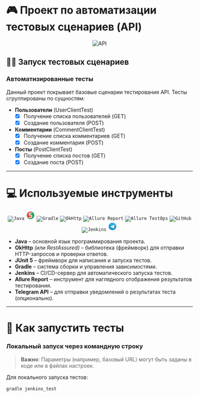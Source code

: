 # 🎮 Проект по автоматизации тестовых сценариев (API)

<p align="center">
  <!-- Замените путь и название файла на свою картинку, если нужно -->
  <img width="30%" title="API" src="images/api-logo.png">
</p>

## 🧑‍💻 Запуск тестовых сценариев

### Автоматизированные тесты

Данный проект покрывает базовые сценарии тестирования API. Тесты сгруппированы по сущностям:

- **Пользователи** (UserClientTest)
    - [x] Получение списка пользователей (GET)
    - [x] Создание пользователя (POST)
- **Комментарии** (CommentClientTest)
    - [x] Получение списка комментариев (GET)
    - [x] Создание комментария (POST)
- **Посты** (PostClientTest)
    - [x] Получение списка постов (GET)
    - [x] Создание поста (POST)

---

# 💻 Используемые инструменты

<p align="center">
  <!-- Здесь вы можете использовать любые подходящие иконки -->
  <code><img width="5%" title="Java" src="images/java-logo.svg"></code>
  <code><img width="5%" title="JUnit5" src="images/junit5-logo.svg"></code>
  <code><img width="5%" title="Gradle" src="images/gradle-logo.svg"></code>
  <code><img width="5%" title="OkHttp" src="images/okhttp-logo.png"></code>
  <!-- Или RestAssured, если планируете -->
  <code><img width="5%" title="Allure Report" src="images/allure-Report-logo.svg"></code>
  <code><img width="5%" title="Allure TestOps" src="images/allure-ee-logo.svg"></code>
  <code><img width="5%" title="GitHub" src="images/git-logo.svg"></code>
  <code><img width="5%" title="Jenkins" src="images/jenkins-logo.svg"></code>
  <code><img width="5%" title="Telegram" src="images/Telegram.svg"></code>
</p>

+ **Java** – основной язык программирования проекта.
+ **OkHttp** *(или RestAssured)* – библиотека (фреймворк) для отправки HTTP-запросов и проверки ответов.
+ **JUnit 5** – фреймворк для написания и запуска тестов.
+ **Gradle** – система сборки и управления зависимостями.
+ **Jenkins** – CI/CD-сервер для автоматического запуска тестов.
+ **Allure Report** – инструмент для наглядного отображения результатов тестирования.
+ **Telegram API** – для отправки уведомлений о результатах теста (опционально).

---

# 🚀 Как запустить тесты

### Локальный запуск через командную строку

> **Важно**: Параметры (например, базовый URL) могут быть заданы в коде или в файлах настроек.

Для локального запуска тестов:
```bash
gradle jenkins_test
